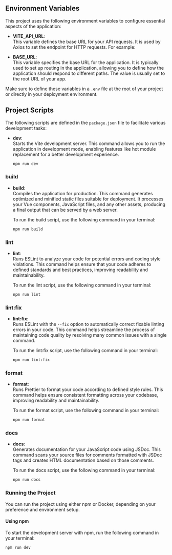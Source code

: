 ## Environment Variables

This project uses the following environment variables to configure essential aspects of the application:

- **VITE_API_URL**:  
  This variable defines the base URL for your API requests. It is used by Axios to set the endpoint for HTTP requests. For example:


- **BASE_URL**:  
  This variable specifies the base URL for the application. It is typically used to set up routing in the application, allowing you to define how the application should respond to different paths. The value is usually set to the root URL of your app.

Make sure to define these variables in a `.env` file at the root of your project or directly in your deployment environment.

## Project Scripts

The following scripts are defined in the `package.json` file to facilitate various development tasks:

- **dev**:  
  Starts the Vite development server. This command allows you to run the application in development mode, enabling features like hot module replacement for a better development experience.
  ```bash
  npm run dev

### build

- **build**:  
  Compiles the application for production. This command generates optimized and minified static files suitable for deployment. It processes your Vue components, JavaScript files, and any other assets, producing a final output that can be served by a web server.

  To run the build script, use the following command in your terminal:
  ```bash
  npm run build

### lint

- **lint**:  
  Runs ESLint to analyze your code for potential errors and coding style violations. This command helps ensure that your code adheres to defined standards and best practices, improving readability and maintainability.

  To run the lint script, use the following command in your terminal:
  ```bash
  npm run lint

### lint:fix

- **lint:fix**:  
  Runs ESLint with the `--fix` option to automatically correct fixable linting errors in your code. This command helps streamline the process of maintaining code quality by resolving many common issues with a single command.

  To run the lint:fix script, use the following command in your terminal:
  ```bash
  npm run lint:fix

### format

- **format**:  
  Runs Prettier to format your code according to defined style rules. This command helps ensure consistent formatting across your codebase, improving readability and maintainability.

  To run the format script, use the following command in your terminal:
  ```bash
  npm run format

### docs

- **docs**:  
  Generates documentation for your JavaScript code using JSDoc. This command scans your source files for comments formatted with JSDoc tags and creates HTML documentation based on those comments.

  To run the docs script, use the following command in your terminal:
  ```bash
  npm run docs

### Running the Project

You can run the project using either npm or Docker, depending on your preference and environment setup.

#### Using npm

To start the development server with npm, run the following command in your terminal:

```bash
npm run dev
